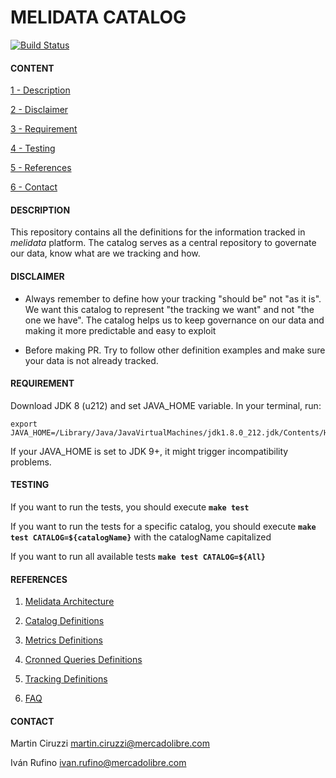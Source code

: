 # MELIDATA CATALOG

[![Build Status](http://216.33.196.24/drone/api/badge/github.com/mercadolibre/melidata-catalog/status.svg?branch=master)](http://drone.melicloud.com/github.com/mercadolibre/melidata-catalog)

#### CONTENT

[1 - Description](#description)

[2 - Disclaimer](#disclaimer)

[3 - Requirement](#requirement)

[4 - Testing](#testing)

[5 - References](#references)

[6 - Contact](#contact)


#### DESCRIPTION

This repository contains all the definitions for the information tracked in *melidata* platform. The catalog serves as a central repository to governate our data, know what are we tracking and how.

#### DISCLAIMER

- Always remember to define how your tracking "should be" not "as it is". We want this catalog to represent "the tracking we want" and not "the one we have". The catalog helps us to keep governance on our data and making it more predictable and easy to exploit

- Before making PR. Try to follow other definition examples and make sure your data is not already tracked.

#### REQUIREMENT

Download JDK 8 (u212) and set JAVA_HOME variable. In your terminal, run:

```
export JAVA_HOME=/Library/Java/JavaVirtualMachines/jdk1.8.0_212.jdk/Contents/Home
```

If your JAVA_HOME is set to JDK 9+, it might trigger incompatibility problems.

#### TESTING

If you want to run the tests, you should execute **```make test```**

If you want to run the tests for a specific catalog, you should execute **```make test CATALOG=${catalogName}```** with the catalogName capitalized

If you want to run all available tests **```make test CATALOG=${All}```** 

#### REFERENCES

1. [Melidata Architecture](https://docs.google.com/document/d/1hDP_2iB3lNnKcsbsuQAdvCEentABMEF6sbbV-C6MUTM/edit?usp=sharing)

2. [Catalog Definitions](https://github.com/mercadolibre/melidata-catalog/wiki#catalog-definitions)

3. [Metrics Definitions](https://github.com/mercadolibre/melidata-catalog/wiki#metrics-definitions)

4. [Cronned Queries Definitions](https://github.com/mercadolibre/melidata-all/wiki/Hive-BI-Integration)

5. [Tracking Definitions](https://github.com/mercadolibre/melidata-catalog/wiki/Tracking-Style-Guide)

6. [FAQ](https://github.com/mercadolibre/melidata-catalog/wiki/FAQ) 

#### CONTACT

Martin Ciruzzi <martin.ciruzzi@mercadolibre.com>

Iván Rufino <ivan.rufino@mercadolibre.com>